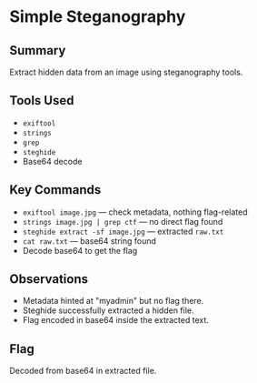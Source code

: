 # Simple Steganography

## Summary
Extract hidden data from an image using steganography tools.

## Tools Used
- `exiftool`
- `strings`
- `grep`
- `steghide`
- Base64 decode

## Key Commands
- `exiftool image.jpg` — check metadata, nothing flag-related
- `strings image.jpg | grep ctf` — no direct flag found
- `steghide extract -sf image.jpg` — extracted `raw.txt`
- `cat raw.txt` — base64 string found
- Decode base64 to get the flag

## Observations
- Metadata hinted at "myadmin" but no flag there.
- Steghide successfully extracted a hidden file.
- Flag encoded in base64 inside the extracted text.

## Flag
Decoded from base64 in extracted file.
